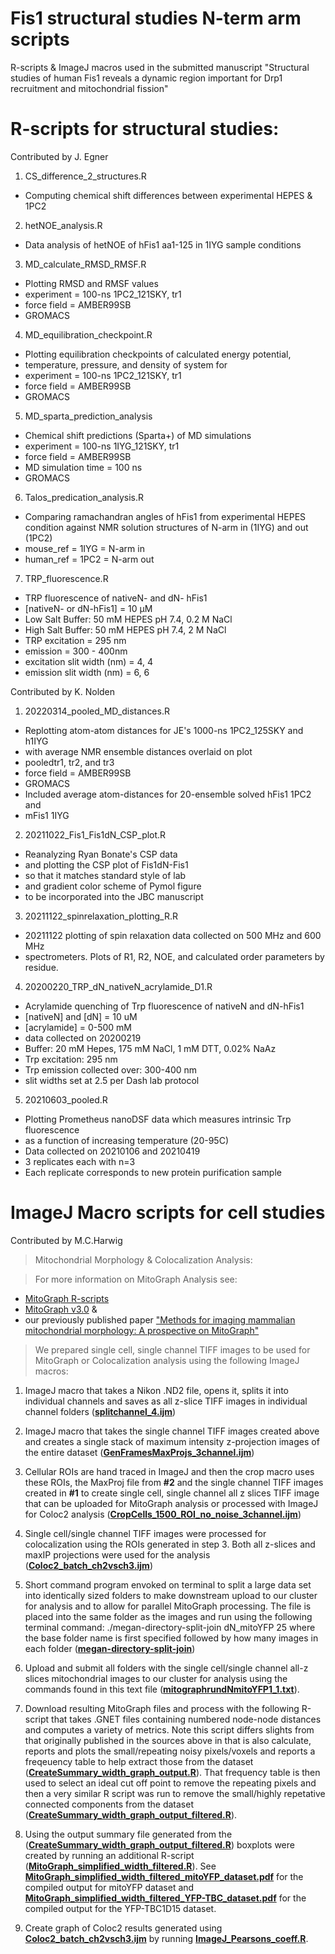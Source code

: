 # Fis1 structural studies N-term arm scripts
R-scripts &amp; ImageJ macros used in the submitted manuscript "Structural studies of human Fis1 reveals a dynamic region important for Drp1 recruitment and mitochondrial fission"

# **R-scripts for structural studies**:
Contributed by J. Egner

1. CS_difference_2_structures.R
* Computing chemical shift differences between experimental HEPES & 1PC2

2. hetNOE_analysis.R 
* Data analysis of hetNOE of hFis1 aa1-125 in 1IYG sample conditions

3. MD_calculate_RMSD_RMSF.R
* Plotting RMSD and RMSF values
* experiment = 100-ns 1PC2_121SKY, tr1
* force field = AMBER99SB
* GROMACS

4. MD_equilibration_checkpoint.R
* Plotting equilibration checkpoints of calculated energy potential, 
* temperature, pressure, and density of system for
* experiment = 100-ns 1PC2_121SKY, tr1
* force field = AMBER99SB
* GROMACS

5. MD_sparta_prediction_analysis
* Chemical shift predictions (Sparta+) of MD simulations
* experiment = 100-ns 1IYG_121SKY, tr1
* force field = AMBER99SB
* MD simulation time = 100 ns
* GROMACS

6. Talos_predication_analysis.R
* Comparing ramachandran angles of hFis1 from experimental HEPES condition against NMR solution structures of N-arm in (1IYG) and out (1PC2)
* mouse_ref = 1IYG = N-arm in
* human_ref = 1PC2 = N-arm out

7. TRP_fluorescence.R
* TRP fluorescence of nativeN- and dN- hFis1
* [nativeN- or dN-hFis1] = 10 µM
* Low Salt Buffer: 50 mM HEPES pH 7.4, 0.2 M NaCl
* High Salt Buffer: 50 mM HEPES pH 7.4, 2 M NaCl
* TRP excitation = 295 nm
* emission = 300 - 400nm
* excitation slit width (nm) = 4, 4
* emission slit width (nm) = 6, 6

Contributed by K. Nolden
1. 20220314_pooled_MD_distances.R
* Replotting atom-atom distances for JE's 1000-ns 1PC2_125SKY and h1IYG
* with average NMR ensemble distances overlaid on plot
* pooledtr1, tr2, and tr3
* force field = AMBER99SB
* GROMACS
* Included average atom-distances for 20-ensemble solved hFis1 1PC2 and
* mFis1 1IYG

2. 20211022_Fis1_Fis1dN_CSP_plot.R
* Reanalyzing Ryan Bonate's CSP data
* and plotting the CSP plot of Fis1dN-Fis1
* so that it matches standard style of lab
* and gradient color scheme of Pymol figure
* to be incorporated into the JBC manuscript

3. 20211122_spinrelaxation_plotting_R.R
* 20211122 plotting of spin relaxation data collected on 500 MHz and 600 MHz
* spectrometers. Plots of R1, R2, NOE, and calculated order parameters by residue.

4. 20200220_TRP_dN_nativeN_acrylamide_D1.R
* Acrylamide quenching of Trp fluorescence of nativeN and dN-hFis1
* [nativeN] and [dN] = 10 uM
* [acrylamide] = 0-500 mM
* data collected on 20200219
* Buffer: 20 mM Hepes, 175 mM NaCl, 1 mM DTT, 0.02% NaAz
* Trp excitation: 295 nm
* Trp emission collected over: 300-400 nm
* slit widths set at 2.5 per Dash lab protocol

5. 20210603_pooled.R
* Plotting Prometheus nanoDSF data which measures intrinsic Trp fluorescence
* as a function of increasing temperature (20-95C)
* Data collected on 20210106 and 20210419
* 3 replicates each with n=3
* Each replicate corresponds to new protein purification sample

# ImageJ Macro scripts for cell studies
Contributed by M.C.Harwig

> Mitochondrial Morphology & Colocalization Analysis:

> For more information on MitoGraph Analysis see:
* <a href="https://github.com/Hill-Lab/MitoGraph-Contrib-RScripts">MitoGraph R-scripts</a>
* <a href="https://github.com/vianamp/MitoGraph">MitoGraph v3.0</a> & 
* our previously published paper <a href="https://www.sciencedirect.com/science/article/pii/S0003269718301921?via%3Dihub">"Methods for imaging mammalian mitochondrial morphology: A prospective on MitoGraph"</a> 
>We prepared single cell, single channel TIFF images to be used for MitoGraph or Colocalization analysis using the following ImageJ macros: 
1. ImageJ macro that takes a Nikon .ND2 file, opens it, splits it into individual channels and saves as all z-slice TIFF images in individual channel folders (<a href="https://github.com/Hill-Lab/Fis1_structural_studies_N-term_arm/blob/main/splitchannel_4.ijm">**splitchannel_4.ijm**</a>) 

2. ImageJ macro that takes the single channel TIFF images created above and creates a single stack of maximum intensity z-projection images of the entire dataset (<a href="https://github.com/Hill-Lab/Fis1_structural_studies_N-term_arm/blob/main/GenFramesMaxProjs_3channel.ijm">**GenFramesMaxProjs_3channel.ijm**</a>)

3. Cellular ROIs are hand traced in ImageJ and then the crop macro uses these ROIs, the MaxProj file from **#2** and the single channel TIFF images created in **#1** to create single cell, single channel all z slices TIFF image that can be uploaded for MitoGraph analysis or processed with ImageJ for Coloc2 analysis (<a href="https://github.com/Hill-Lab/Fis1_structural_studies_N-term_arm/blob/main/CropCells_1500_ROI_no_noise_3channel.ijm">**CropCells_1500_ROI_no_noise_3channel.ijm**</a>)

4. Single cell/single channel TIFF images were processed for colocalization using the ROIs generated in step 3. Both all z-slices and maxIP projections were used for the analysis (<a href="https://github.com/Hill-Lab/Fis1_structural_studies_N-term_arm/blob/main/Coloc2_batch_ch2vsch3.ijm">**Coloc2_batch_ch2vsch3.ijm**</a>)

5. Short command program envoked on terminal to split a large data set into identically sized folders to make downstream upload to our cluster for analysis and to allow for parallel MitoGraph processing. The file is placed into the same folder as the images and run using the following terminal command: ./megan-directory-split-join dN_mitoYFP 25 where the base folder name is first specified followed by how many images in each folder  (<a href="https://github.com/Hill-Lab/Fis1_structural_studies_N-term_arm/blob/main/megan-directory-split-join">**megan-directory-split-join**</a>)

6. Upload and submit all folders with the single cell/single channel all-z slices mitochondrial images to our cluster for analysis using the commands found in this text file (<a href="https://github.com/Hill-Lab/Fis1_structural_studies_N-term_arm/blob/main/mitographrundNmitoYFP1_1.txt">**mitographrundNmitoYFP1_1.txt**</a>).

7. Download resulting MitoGraph files and process with the following R-script that takes .GNET files containing numbered node-node distances and computes a variety of metrics. Note this script differs slights from that originally published in the sources above in that is also calculate, reports and plots the small/repeating noisy pixels/voxels and reports a freqeuency table to help extract those from the dataset (<a href="https://github.com/Hill-Lab/Fis1_structural_studies_N-term_arm/blob/main/CreateSummary_width_graph_output.R">**CreateSummary_width_graph_output.R**</a>). That frequency table is then used to select an ideal cut off point to remove the repeating pixels and then a very similar R script was run to remove the small/highly repetative connected components from the dataset (<a href="https://github.com/Hill-Lab/Fis1_structural_studies_N-term_arm/blob/main/CreateSummary_width_graph_output_filtered.R">**CreateSummary_width_graph_output_filtered.R**</a>). 

8. Using the output summary file generated from the (<a href="https://github.com/Hill-Lab/Fis1_structural_studies_N-term_arm/blob/main/CreateSummary_width_graph_output_filtered.R">**CreateSummary_width_graph_output_filtered.R**</a>) boxplots were created by running an additional R-script (<a href="https://github.com/Hill-Lab/Fis1_structural_studies_N-term_arm/blob/main/MitoGraph_simplified_width_filtered.R">**MitoGraph_simplified_width_filtered.R**</a>). See <a href="https://github.com/Hill-Lab/Fis1_structural_studies_N-term_arm/blob/main/MitoGraph_simplified_width_filtered_mitoYFP_dataset.pdf">**MitoGraph_simplified_width_filtered_mitoYFP_dataset.pdf**</a> for the compiled output for mitoYFP dataset and <a href="https://github.com/Hill-Lab/Fis1_structural_studies_N-term_arm/blob/main/MitoGraph_simplified_width_filtered_YFP-TBC_dataset.pdf">**MitoGraph_simplified_width_filtered_YFP-TBC_dataset.pdf**</a> for the compiled output for the YFP-TBC1D15 dataset. 

9. Create graph of Coloc2 results generated using <a href="https://github.com/Hill-Lab/Fis1_structural_studies_N-term_arm/blob/main/Coloc2_batch_ch2vsch3.ijm">**Coloc2_batch_ch2vsch3.ijm**</a> by running <a href="https://github.com/Hill-Lab/Fis1_structural_studies_N-term_arm/blob/main/ImageJ_Pearsons_coeff.R">**ImageJ_Pearsons_coeff.R**</a>.
